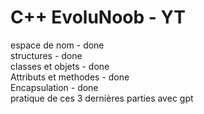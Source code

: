 # C++ EvoluNoob - YT

espace de nom - done <br>
structures - done <br>
classes et objets - done <br>
Attributs et methodes - done <br>
Encapsulation - done <br>                pratique de ces 3 dernières parties avec gpt
